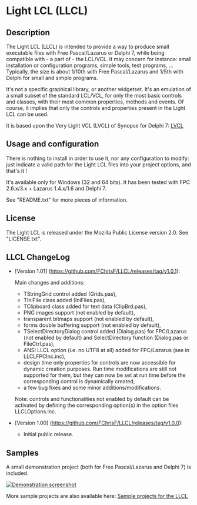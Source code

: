 Light LCL (LLCL)
================


## Description

  The Light LCL (LLCL) is intended to provide a way to produce
small executable files with Free Pascal/Lazarus or Delphi 7,
while being compatible with - a part of - the LCL/VCL. It may
concern for instance: small installation or configuration
programs, simple tools, test programs, ... Typically, the size
is about 1/10th with Free Pascal/Lazarus and 1/5th with Delphi
for small and simple programs.

  It's not a specific graphical library, or another widgetset.
It's an emulation of a small subset of the standard LCL/VCL,
for only the most basic controls and classes, with their most
common properties, methods and events. Of course, it implies
that only the controls and properties present in the Light LCL
can be used.

  It is based upon the Very Light VCL (LVCL) of Synopse for Delphi 7:
[LVCL](https://github.com/synopse/LVCL)


## Usage and configuration

  There is nothing to install in order to use it, nor any
configuration to modify: just indicate a valid path for the
Light LCL files into your project options, and that's it !

  It's available only for Windows (32 and 64 bits). It has
been tested with FPC 2.6.x/3.x + Lazarus 1.4.x/1.6 and
Delphi 7.

  See "README.txt" for more pieces of information.


## License

  The Light LCL is released under the Mozilla Public License
version 2.0. See "LICENSE.txt".


## LLCL ChangeLog

* [Version 1.01] (https://github.com/FChrisF/LLCL/releases/tag/v1.0.1):

  Main changes and additions:
  - TStringGrid control added (Grids.pas),
  - TIniFile class added (IniFiles.pas),
  - TClipboard class added for text data (ClipBrd.pas),
  - PNG images support (not enabled by default),
  - transparent bitmaps support (not enabled by default),
  - forms double buffering support (not enabled by default),
  - TSelectDirectoryDialog control added (Dialog.pas) for
    FPC/Lazarus (not enabled by default) and SelectDirectory
    function (Dialog.pas or FileCtrl.pas),
  - ANSI LLCL option (i.e. no UTF8 at all) added for
    FPC/Lazarus (see in LLCLFPCInc.inc),
  - design time only properties for controls are now
    accessible for dynamic creation purposes. Run time
    modifications are still not supported for them, but they
    can now be set at run time before the corresponding
    control is dynamically created,
  - a few bug fixes and some minor additions/modifications.

  Note: controls and functionalities not enabled by default
  can be activated by defining the corresponding option(s) in
  the option files LLCLOptions.inc.

* [Version 1.00] (https://github.com/FChrisF/LLCL/releases/tag/v1.0.0):
  - Initial public release.


## Samples

  A small demonstration project (both for Free Pascal/Lazarus
and Delphi 7) is included.

[![Demonstration screenshot](https://FChrisF.github.io/LLCL/captures/demo-screen-th.png)](https://FChrisF.github.io/LLCL/captures/demo-screen.png)

  More sample projects are also available here:
[Sample projects for the LLCL](https://github.com/FChrisF/LLCL-samples)
